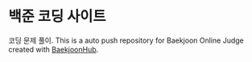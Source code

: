 # 백준 코딩 사이트
코딩 문제 풀이. This is a auto push repository for Baekjoon Online Judge created with [BaekjoonHub](https://github.com/BaekjoonHub/BaekjoonHub).
